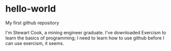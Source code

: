 # hello-world
My first github repository

I'm Stewart Cook, a mining engineer graduate. I've downloaded Exercism to learn the basics of programming; I need to learn how to use github before I can use exercism, it seems.
